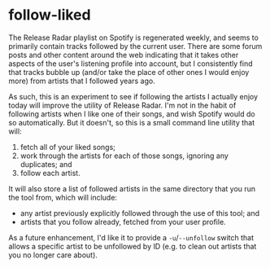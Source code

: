 # follow-liked

The Release Radar playlist on Spotify is regenerated weekly, and seems to primarily contain tracks followed by the current user.  There are some forum posts and other content around the web indicating that it takes other aspects of the user's listening profile into account, but I consistently find that tracks bubble up (and/or take the place of other ones I would enjoy more) from artists that I followed years ago.

As such, this is an experiment to see if following the artists I actually enjoy today will improve the utility of Release Radar.  I'm not in the habit of following artists when I like one of their songs, and wish Spotify would do so automatically.  But it doesn't, so this is a small command line utility that will:

1. fetch all of your liked songs;
2. work through the artists for each of those songs, ignoring any duplicates; and
3. follow each artist.

It will also store a list of followed artists in the same directory that you run the tool from, which will include:

* any artist previously explicitly followed through the use of this tool; and
* artists that you follow already, fetched from your user profile.

As a future enhancement, I'd like it to provide a `-u`/`--unfollow` switch that allows a specific artist to be unfollowed by ID (e.g. to clean out artists that you no longer care about).